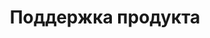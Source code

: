 ---
title: Поддержка продукта
type: документация
weight: 110
url: /jasperreports/podderzhka-produkta/
---